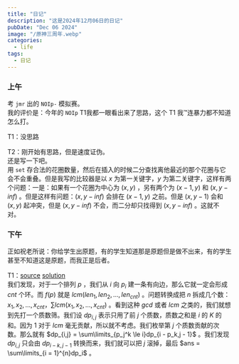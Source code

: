 ```yaml
---
title: "日记"
description: "这是2024年12月06日的日记"
pubDate: "Dec 06 2024"
image: "/原神三周年.webp"
categories:
  - life
tags:
  - 日记
---
```


### 上午
考 `jmr` 出的 `NOIp-` 模拟赛。  
我的评价是：今年的 `NOIp` T1我都一眼看出来了思路，这个 T1 我™连暴力都不知道怎么打。

T1：没思路

T2：刚开始有思路，但是速度证伪。  
还是写一下吧。  
用 `set` 存合法的花圈数量，然后在插入的时候二分查找离他最近的那个花圈与它会不会重叠。但是我写的比较器是以 $x$ 为第一关键字，$y$ 为第二关键字，这样有两个问题：一是：如果有一个花圈为中心为 $(x,y)$ ，另有两个为 $(x - 1,y)$ 和 $(x,y - inf)$ 。但是这样有问题：$(x,y - inf)$ 会排在 $(x - 1,y)$ 之前。但是 $(x,y - 1)$ 会和 $(x,y)$ 起冲突，但是 $(x,y - inf)$ 不会，而二分却只找得到 $(x,y - inf)$ 。这就不对。

### 下午
正如祝老所说：你给学生出原题，有的学生知道那是原题但是做不出来，有的学生甚至不知道这是原题，而我正是后者。

T1：<a href = "https://www.luogu.com.cn/problem/P6280" target = "_blank">source</a> <a href = "https://www.luogu.com.cn/article/8lhdl7ds" target = "_blank">solution</a>  
我们发现，对于一个排列 $p$ ，我们从 $i$ 向 $p_i$ 建一条有向边，那么它就一定会形成 $cnt$ 个环。而 $f(p)$ 就是 $lcm(len_1,len_2,...,len_{cnt})$ 。问题转换成把 $n$ 拆成几个数：$x_1,x_2,...,x_{cnt}$，$\sum lcm(x_1,x_2,...,x_{cnt})$ 。看到这种 $gcd$ 或者 $lcm$ 之类的，我们就想到先打一个质数筛。我们设 $dp_{i,j}$ 表示只用了前 $j$ 个质数，质数之和是 $i$ 的 $K$ 的和。因为 $1$ 对于 $lcm$ 毫无贡献，所以就不考虑。我们枚举第 $j$ 个质数贡献的次数。那么就有 $dp_{i,j} = \sum\limits_{p_j^k \le i}dp_{i - p_k,j - 1}$ 。我们发现 $dp_{i,j}$ 只会由 $dp_{i - k,j - 1}$ 转换而来，我们就可以把 $j$ 滚掉，最后 $ans = \sum\limits_{i = 1}^{n}dp_i$ 。